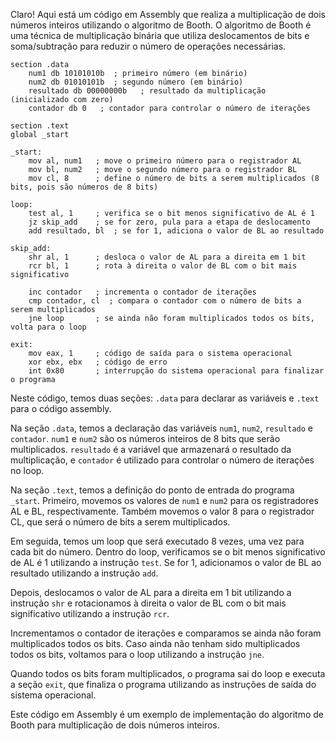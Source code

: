 Claro! Aqui está um código em Assembly que realiza a multiplicação de dois números inteiros utilizando o algoritmo de Booth. O algoritmo de Booth é uma técnica de multiplicação binária que utiliza deslocamentos de bits e soma/subtração para reduzir o número de operações necessárias.

```assembly
section .data
    num1 db 10101010b  ; primeiro número (em binário)
    num2 db 01010101b  ; segundo número (em binário)
    resultado db 00000000b   ; resultado da multiplicação (inicializado com zero)
    contador db 0   ; contador para controlar o número de iterações

section .text
global _start

_start:
    mov al, num1   ; move o primeiro número para o registrador AL
    mov bl, num2   ; move o segundo número para o registrador BL
    mov cl, 8      ; define o número de bits a serem multiplicados (8 bits, pois são números de 8 bits)

loop:
    test al, 1     ; verifica se o bit menos significativo de AL é 1
    jz skip_add    ; se for zero, pula para a etapa de deslocamento
    add resultado, bl  ; se for 1, adiciona o valor de BL ao resultado

skip_add:
    shr al, 1      ; desloca o valor de AL para a direita em 1 bit
    rcr bl, 1      ; rota à direita o valor de BL com o bit mais significativo

    inc contador   ; incrementa o contador de iterações
    cmp contador, cl  ; compara o contador com o número de bits a serem multiplicados
    jne loop       ; se ainda não foram multiplicados todos os bits, volta para o loop

exit:
    mov eax, 1     ; código de saída para o sistema operacional
    xor ebx, ebx   ; código de erro
    int 0x80       ; interrupção do sistema operacional para finalizar o programa
```

Neste código, temos duas seções: `.data` para declarar as variáveis e `.text` para o código assembly. 

Na seção `.data`, temos a declaração das variáveis `num1`, `num2`, `resultado` e `contador`. `num1` e `num2` são os números inteiros de 8 bits que serão multiplicados. `resultado` é a variável que armazenará o resultado da multiplicação, e `contador` é utilizado para controlar o número de iterações no loop.

Na seção `.text`, temos a definição do ponto de entrada do programa `_start`. Primeiro, movemos os valores de `num1` e `num2` para os registradores AL e BL, respectivamente. Também movemos o valor 8 para o registrador CL, que será o número de bits a serem multiplicados.

Em seguida, temos um loop que será executado 8 vezes, uma vez para cada bit do número. Dentro do loop, verificamos se o bit menos significativo de AL é 1 utilizando a instrução `test`. Se for 1, adicionamos o valor de BL ao resultado utilizando a instrução `add`.

Depois, deslocamos o valor de AL para a direita em 1 bit utilizando a instrução `shr` e rotacionamos à direita o valor de BL com o bit mais significativo utilizando a instrução `rcr`.

Incrementamos o contador de iterações e comparamos se ainda não foram multiplicados todos os bits. Caso ainda não tenham sido multiplicados todos os bits, voltamos para o loop utilizando a instrução `jne`.

Quando todos os bits foram multiplicados, o programa sai do loop e executa a seção `exit`, que finaliza o programa utilizando as instruções de saída do sistema operacional.

Este código em Assembly é um exemplo de implementação do algoritmo de Booth para multiplicação de dois números inteiros.